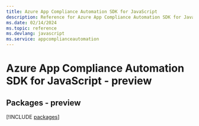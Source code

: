 ```yaml
---
title: Azure App Compliance Automation SDK for JavaScript
description: Reference for Azure App Compliance Automation SDK for JavaScript
ms.date: 02/14/2024
ms.topic: reference
ms.devlang: javascript
ms.service: appcomplianceautomation
---
```

# Azure App Compliance Automation SDK for JavaScript - preview
## Packages - preview
[!INCLUDE [packages](app-compliance-automation-index.md)]